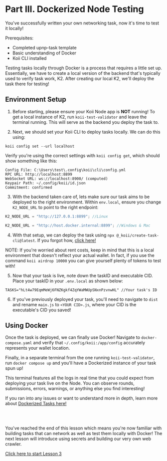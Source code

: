 # Part III. Dockerized Node Testing

You've successfully written your own networking task, now it's time to test it locally!

Prerequisites:

- Completed upnp-task template
- Basic understanding of Docker
- Koii CLI installed

Testing tasks locally through Docker is a process that requires a little set up. Essentially, we have to create a local version of the backend that's typically used to verify task work, K2. After creating our local K2, we'll deploy the task there for testing!

## Environment Setup

1. Before starting, please ensure your Koii Node app is **NOT** running! To get a local instance of K2, run `koii-test-validator` and leave the terminal running. This will serve as the backend you deploy the task to.

2. Next, we should set your Koii CLI to deploy tasks locally. We can do this using:

```
koii config set --url localhost
```

Verify you're using the correct settings with `koii config get`, which should show something like this:

```
Config File: C:\Users\test\.config\koii\cli\config.yml
RPC URL: http://localhost:8899
WebSocket URL: ws://localhost:8900/ (computed)
Keypair Path: ~/.config/koii/id.json
Commitment: confirmed
```

3. With the backend taken care of, lets make sure our task aims to be deployed to the right environment. Within `env.local`, ensure you change `K2_NODE_URL` to point to the right endpoint:

```javascript
K2_NODE_URL = "http://127.0.0.1:8899"; //Linux

K2_NODE_URL = "http://host.docker.internal:8899"; //Windows & Mac
```

4. With that setup, we can deploy the task using `npx @_koii/create-task-cli@latest`. If you forgot how, [click here!](https://docs.koii.network/develop/command-line-tool/create-task-cli/create-task)

NOTE: If you're worried about rent costs, keep in mind that this is a local environment that doesn't reflect your actual wallet. In fact, if you use the command `koii airdrop 10000` you can give yourself plenty of tokens to test with!

5. Now that your task is live, note down the taskID and executable CID. Place your taskID in your `.env.local` as shown below:

```
TASKS="hLt4w79EqmMeWj6FNZKgkf4ZqYWaMWUpSNxnPzvnwHL" //Your task's ID
```

6. If you've previously deployed your task, you'll need to navigate to `dist` and rename `main.js` to `<YOUR CID>.js`, where your CID is the executable's CID you saved!

## Using Docker

Once the task is deployed, we can finally use Docker! Navigate to `docker-compose.yaml` and verify that `~/.config/koii:/app/config` accurately represents your wallet location.

Finally, in a separate terminal from the one running `koii-test-validator`, run `docker compose up` and you'll have a Dockerized instance of your task spun up!

This terminal features all the logs in real time that you could expect from deploying your task live on the Node. You can observe rounds, submissions, errors, warnings, or anything else you find interesting!

If you ran into any issues or want to understand more in depth, learn more about [Dockerized Tasks here!](https://docs.koii.network/develop/write-a-koii-task/task-development-kit-tdk/test/docker-test)

<br>
<br>

You've reached the end of this lesson which means you're now familiar with building tasks that can network as well as test them locally with Docker! The next lesson will introduce using secrets and building our very own web crawler.

[Click here to start Lesson 3](../Lesson%203/README.md)
